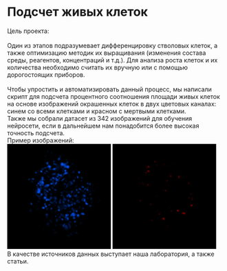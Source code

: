 # Подсчет живых клеток
Цель проекта: <br>
<br>
Один из этапов подразумевает дифференцировку стволовых клеток, а также оптимизацию методик их выращивания (изменения состава среды, реагентов, концентраций и т.д.). Для анализа роста клеток и их количества необходимо считать их вручную или с помощью дорогостоящих приборов.<br>
<br>
Чтобы упростить и автоматизировать данный процесс, мы написали скрипт для подсчета процентного соотношения площади живых клеток на основе изображений окрашенных клеток в двух цветовых каналах: синем со всеми клетками и красном с мертвыми клетками.<br>
Также мы собрали датасет из 342 изображений для обучения нейросети, если в дальнейшем нам понадобится более высокая точность подсчета.<br>
Пример изображений:<br>
![Image](/images/8_2_all.png)
![Image](/images/8_2_dead.png)
<br>
В качестве источников данных выступает наша лаборатория, а также статьи.
<br>
